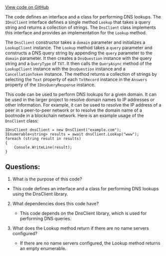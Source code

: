 [View code on GitHub](https://github.com/nethermindeth/nethermind/Nethermind.Network.Dns/IDnsClient.cs)

The code defines an interface and a class for performing DNS lookups. The `IDnsClient` interface defines a single method `Lookup` that takes a query string and returns a collection of strings. The `DnsClient` class implements this interface and provides an implementation for the `Lookup` method.

The `DnsClient` constructor takes a `domain` parameter and initializes a `LookupClient` instance. The `Lookup` method takes a `query` parameter and constructs a DNS query string by appending the `query` parameter to the `domain` parameter. It then creates a `DnsQuestion` instance with the query string and a `QueryType` of `TXT`. It then calls the `QueryAsync` method of the `LookupClient` instance with the `DnsQuestion` instance and a `CancellationToken` instance. The method returns a collection of strings by selecting the `Text` property of each `TxtRecord` instance in the `Answers` property of the `IDnsQueryResponse` instance.

This code can be used to perform DNS lookups for a given domain. It can be used in the larger project to resolve domain names to IP addresses or other information. For example, it can be used to resolve the IP address of a peer in a peer-to-peer network or to resolve the domain name of a bootnode in a blockchain network. Here is an example usage of the `DnsClient` class:

```
IDnsClient dnsClient = new DnsClient("example.com");
IEnumerable<string> results = await dnsClient.Lookup("www");
foreach (string result in results)
{
    Console.WriteLine(result);
}
```
## Questions: 
 1. What is the purpose of this code?
   - This code defines an interface and a class for performing DNS lookups using the DnsClient library.

2. What dependencies does this code have?
   - This code depends on the DnsClient library, which is used for performing DNS queries.

3. What does the Lookup method return if there are no name servers configured?
   - If there are no name servers configured, the Lookup method returns an empty enumerable.